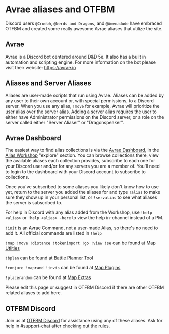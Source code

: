 # Avrae aliases and OTFBM

Discord users `@Croebh`, `@Nerds and Dragons`, and `@Amenadude` have embraced OTFBM and created some really awesome Avrae aliases that utilize the site.

## Avrae

Avrae is a Discord bot centered around D&D 5e. It also has a built in automation and scripting engine. For more information on the bot please visit their website: https://avrae.io

## Aliases and Server Aliases

Aliases are user-made scripts that run using Avrae.  Aliases can be added by any user to their own account or, with special permissions, to a Discord server.  When you use any alias, `!move` for example, Avrae will prioritize the user alias over the server alias.  Adding a server alias requires the user to either have Administrator permissions on the Discord server, or a role on the server called either "Server Aliaser" or "Dragonspeaker".

## Avrae Dashboard

The easiest way to find alias collections is via the [Avrae Dashboard](https://avrae.io/dashboard/characters), in the [Alias Workshop](https://avrae.io/dashboard/workshop?order=popular-1w&page=1) "explore" section. You can browse collections there, view the available aliases each collection provides, subscribe to each one for your Discord user and/or for any servers you are a member of. You'll need to login to the dashboard with your Discord account to subscribe to collections.

Once you've subscribed to some aliases you likely don't know how to use yet, return to the server you added the aliases for and type `!alias` to make sure they show up in your personal list, or `!servalias` to see what aliases the server is subscribed to.

For help in Discord with any alias added from the Workshop, use `!help <alias>` or `!help <alias> -here` to view the help in-channel instead of a PM.

`!init` is an Avrae Command, not a user-made Alias, so there's no need to add it.  All official commands are listed in `!help`

`!map !move !distance !tokenimport !go !view !se` can be found at [Map Utlities](https://avrae.io/dashboard/workshop/5f6a4623f4c89c324d6a5cd3)

`!bplan` can be found at [Battle Planner Tool](https://avrae.io/dashboard/workshop/5f7eb5d2f2d59b2718720f7f)

`!conjure !maprand !invis` can be found at [Map Plugins](https://avrae.io/dashboard/workshop/604a56061e2241970bbeffb5)

`!placerandom` can be found at [Map Extras](https://avrae.io/dashboard/workshop/64c2c980909bfc38f5b3a425)

Please edit this page or suggest in OTFBM Discord if there are other OTFBM related aliases to add here.

## OTFBM Discord

Join us at [OTFBM Discord](https://discord.gg/vdskRBp) for assistance using any of these aliases.  Ask for help in [#support-chat](https://discord.com/channels/712755105522385047/805952538024083477) after checking out the [rules](https://discord.com/channels/712755105522385047/1227475911796981871).
